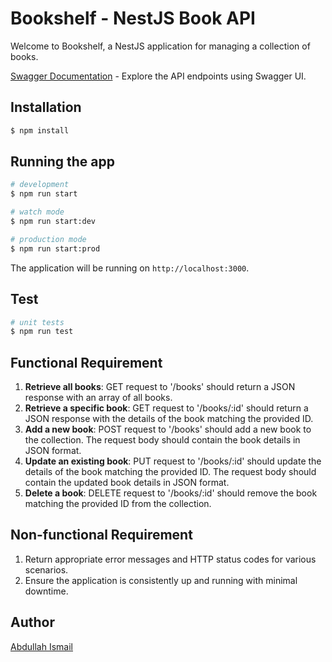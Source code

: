 # Bookshelf - NestJS Book API

Welcome to Bookshelf, a NestJS application for managing a collection of books.

[Swagger Documentation](http://localhost:3000/api#/) - Explore the API endpoints using Swagger UI.


## Installation 

```bash
$ npm install
```

## Running the app

```bash
# development
$ npm run start

# watch mode
$ npm run start:dev

# production mode
$ npm run start:prod
```
The application will be running on `http://localhost:3000`.

## Test

```bash
# unit tests
$ npm run test
```

## Functional Requirement

1. **Retrieve all books**: GET request to '/books' should return a JSON response with an array of all books.
2. **Retrieve a specific book**: GET request to '/books/:id' should return a JSON response with the details of the book matching the provided ID.
3. **Add a new book**: POST request to '/books' should add a new book to the collection. The request body should contain the book details in JSON format.
4. **Update an existing book**: PUT request to '/books/:id' should update the details of the book matching the provided ID. The request body should contain the updated book details in JSON format.
5. **Delete a book**: DELETE request to '/books/:id' should remove the book matching the provided ID from the collection.

## Non-functional Requirement

1. Return appropriate error messages and HTTP status codes for various scenarios.
2. Ensure the application is consistently up and running with minimal downtime.

## Author

[Abdullah Ismail](https://github.com/whalewalker)
